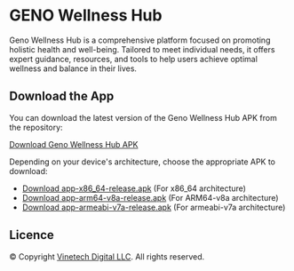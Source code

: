 # GENO Wellness Hub

Geno Wellness Hub is a comprehensive platform focused on promoting holistic health and well-being. Tailored to meet individual needs, it offers expert guidance, resources, and tools to help users achieve optimal wellness and balance in their lives.

## Download the App

You can download the latest version of the Geno Wellness Hub APK from the repository:

[Download Geno Wellness Hub APK](https://github.com/philwamba/genowellneshub_download/raw/main/downloads/geno_wellness_hub.apk)

Depending on your device's architecture, choose the appropriate APK to download:

- [Download app-x86_64-release.apk](https://github.com/philwamba/genowellneshub_download/raw/main/downloads/app-x86_64-release.apk) (For x86_64 architecture)
- [Download app-arm64-v8a-release.apk](https://github.com/philwamba/genowellneshub_download/raw/main/downloads/app-arm64-v8a-release.apk) (For ARM64-v8a architecture)
- [Download app-armeabi-v7a-release.apk](https://github.com/philwamba/genowellneshub_download/raw/main/downloads/app-armeabi-v7a-release.apk) (For armeabi-v7a architecture)

## Licence
&copy; Copyright [Vinetech Digital LLC](https://vinetech.co.ke). All rights reserved.